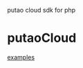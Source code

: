 putao cloud sdk for php

# putaoCloud

[examples](https://github.com/huntlabs/putaoCloud/blob/master/PutaoCloud/tests/CloudManageTest.php)
